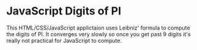 # JavaScript Digits of PI

This HTML/CSS/JavaScript applictaion uses Leibniz' formula to compute the 
digits of PI. It converges very slowly so once you get past 9 digits
it's really not practical for JavaScript to compute.

